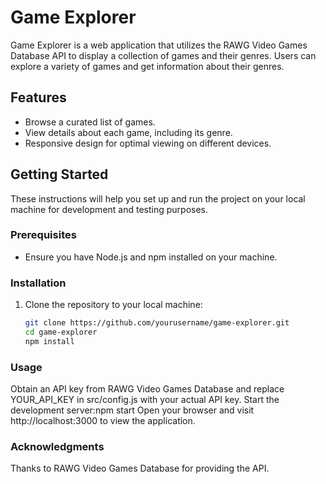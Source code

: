 # Game Explorer

Game Explorer is a web application that utilizes the RAWG Video Games Database API to display a collection of games and their genres. Users can explore a variety of games and get information about their genres.

## Features

- Browse a curated list of games.
- View details about each game, including its genre.
- Responsive design for optimal viewing on different devices.

## Getting Started

These instructions will help you set up and run the project on your local machine for development and testing purposes.

### Prerequisites

- Ensure you have Node.js and npm installed on your machine.

### Installation

1. Clone the repository to your local machine:
   ```bash
   git clone https://github.com/yourusername/game-explorer.git
   cd game-explorer
   npm install
### Usage
Obtain an API key from RAWG Video Games Database and replace YOUR_API_KEY in src/config.js with your actual API key.
Start the development server:npm start
Open your browser and visit http://localhost:3000 to view the application.

### Acknowledgments
Thanks to RAWG Video Games Database for providing the API.

